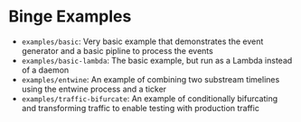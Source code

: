 # Binge Examples 

- `examples/basic`: Very basic example that demonstrates the event generator and a basic pipline to process the events
- `examples/basic-lambda`: The basic example, but run as a Lambda instead of a daemon
- `examples/entwine`: An example of combining two substream timelines using the entwine process and a ticker
- `examples/traffic-bifurcate`: An example of conditionally bifurcating and transforming traffic to enable testing with production traffic
